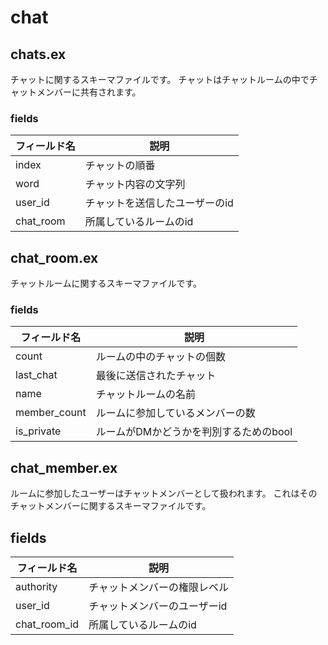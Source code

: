 # chat

## chats.ex
チャットに関するスキーマファイルです。
チャットはチャットルームの中でチャットメンバーに共有されます。

### fields

| フィールド名 | 説明 |
| --- | --- |
| index | チャットの順番 |
| word | チャット内容の文字列 |
| user_id | チャットを送信したユーザーのid |
| chat_room | 所属しているルームのid |

## chat_room.ex
チャットルームに関するスキーマファイルです。

### fields

| フィールド名 | 説明 |
| --- | --- |
| count | ルームの中のチャットの個数 |
| last_chat | 最後に送信されたチャット |
| name | チャットルームの名前 |
| member_count | ルームに参加しているメンバーの数 |
| is_private | ルームがDMかどうかを判別するためのbool |

## chat_member.ex
ルームに参加したユーザーはチャットメンバーとして扱われます。
これはそのチャットメンバーに関するスキーマファイルです。

## fields

| フィールド名 | 説明 |
| --- | --- |
| authority | チャットメンバーの権限レベル |
| user_id | チャットメンバーのユーザーid |
| chat_room_id | 所属しているルームのid |